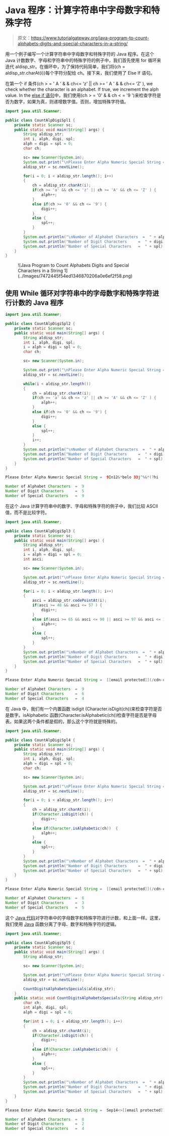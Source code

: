 # Java 程序：计算字符串中字母数字和特殊字符

> 原文：<https://www.tutorialgateway.org/java-program-to-count-alphabets-digits-and-special-characters-in-a-string/>

用一个例子编写一个计算字符串中字母数字和特殊字符的 Java 程序。在这个 Java 计数数字、字母和字符串中的特殊字符的例子中，我们首先使用 for 循环来迭代 aldisp_str。在循环中，为了保持代码简单，我们将(ch = aldisp_str.charAt(i))每个字符分配给 ch。接下来，我们使用了 Else If 语句。

在第一个 if 条件(ch > = ' A ' & & ch<= ‘z’ || ch >= ' A ' & & ch<= ‘Z’ ), we check whether the character is an alphabet. If true, we increment the alph value. In the [else if 语句](https://www.tutorialgateway.org/java-else-if-statement/)中，我们使用(ch > = '0' & & ch < = '9 ')来检查字符是否为数字，如果为真，则递增数字值。否则，增加特殊字符值。

```java
import java.util.Scanner;

public class CountAlpDigiSpl1 {
	private static Scanner sc;
	public static void main(String[] args) {
		String aldisp_str;
		int i, alph, digi, spl;
		alph = digi = spl = 0;
		char ch;

		sc= new Scanner(System.in);
		System.out.print("\nPlease Enter Alpha Numeric Special String =  ");
		aldisp_str = sc.nextLine();

		for(i = 0; i < aldisp_str.length(); i++)
		{
			ch = aldisp_str.charAt(i);
			if(ch >= 'a' && ch <= 'z' || ch >= 'A' && ch <= 'Z' ) {
				alph++;
			}
			else if(ch >= '0' && ch <= '9') {
				digi++;
			}
			else {
				spl++;
			}
		}		
		System.out.println("\nNumber of Alphabet Characters  =  " + alph);
		System.out.println("Number of Digit Characters     =  " + digi);
		System.out.println("Number of Special Characters   =  " + spl);
	}
}
```

<figure class="wp-block-image size-large">![Java Program to Count Alphabets Digits and Special Characters in a String 1](../Images/7472445f54ed1346870206a0e6ef2f58.png)</figure>

## 使用 While 循环对字符串中的字母数字和特殊字符进行计数的 Java 程序

```java
import java.util.Scanner;

public class CountAlpDigiSpl2 {
	private static Scanner sc;
	public static void main(String[] args) {
		String aldisp_str;
		int i, alph, digi, spl;
		i = alph = digi = spl = 0;
		char ch;

		sc= new Scanner(System.in);

		System.out.print("\nPlease Enter Alpha Numeric Special String =  ");
		aldisp_str = sc.nextLine();

		while(i < aldisp_str.length())
		{
			ch = aldisp_str.charAt(i);
			if(ch >= 'a' && ch <= 'z' || ch >= 'A' && ch <= 'Z' ) {
				alph++;
			}
			else if(ch >= '0' && ch <= '9') {
				digi++;
			}
			else {
				spl++;
			}
			i++;
		}		
		System.out.println("\nNumber of Alphabet Characters  =  " + alph);
		System.out.println("Number of Digit Characters     =  " + digi);
		System.out.println("Number of Special Characters   =  " + spl);
	}
}
```

```java
Please Enter Alpha Numeric Special String =  9In12&*belo 33j^%&*(?hi

Number of Alphabet Characters  =  9
Number of Digit Characters     =  5
Number of Special Characters   =  9
```

在这个 Java 计算字符串中的数字、字母和特殊字符的例子中，我们比较 ASCII 值，而不是比较字符。

```java
import java.util.Scanner;

public class CountAlpDigiSpl3 {
	private static Scanner sc;
	public static void main(String[] args) {
		String aldisp_str;
		int i, alph, digi, spl;
		i = alph = digi = spl = 0;
		int asci;

		sc= new Scanner(System.in);

		System.out.print("\nPlease Enter Alpha Numeric Special String =  ");
		aldisp_str = sc.nextLine();

		for(i = 0; i < aldisp_str.length(); i++)
		{
			asci = aldisp_str.codePointAt(i);
			if(asci >= 48 && asci <= 57 ) {
				digi++;
			}
			else if(asci >= 65 && asci <= 90 || asci >= 97 && asci <= 122)  {
				alph++;
			}
			else {
				spl++;
			}
		}		
		System.out.println("\nNumber of Alphabet Characters  =  " + alph);
		System.out.println("Number of Digit Characters     =  " + digi);
		System.out.println("Number of Special Characters   =  " + spl);
	}
}
```

```java
Please Enter Alpha Numeric Special String =  [[email protected]](/cdn-cgi/l/email-protection)#va2020!world2.0

Number of Alphabet Characters  =  9
Number of Digit Characters     =  6
Number of Special Characters   =  4
```

在 Java 中，我们有一个内置函数 isdigit (Character.isDigit(ch))来检查字符是否是数字。isAlphabetic 函数(Character.isAlphabetic(ch))检查字符是否是字母表。如果这两个条件都是假的，那么这个字符就是特殊的。

```java
import java.util.Scanner;

public class CountAlpDigiSpl4 {
	private static Scanner sc;
	public static void main(String[] args) {
		String aldisp_str;
		int i, alph, digi, spl;
		alph = digi = spl = 0;
		char ch;

		sc= new Scanner(System.in);

		System.out.print("\nPlease Enter Alpha Numeric Special String =  ");
		aldisp_str = sc.nextLine();

		for(i = 0; i < aldisp_str.length(); i++)
		{
			ch = aldisp_str.charAt(i);
			if(Character.isDigit(ch)) {
				digi++;
			}
			else if(Character.isAlphabetic(ch))  {
				alph++;
			}
			else {
				spl++;
			}
		}		
		System.out.println("\nNumber of Alphabet Characters  =  " + alph);
		System.out.println("Number of Digit Characters     =  " + digi);
		System.out.println("Number of Special Characters   =  " + spl);
	}
}
```

```java
Please Enter Alpha Numeric Special String =  [[email protected]](/cdn-cgi/l/email-protection)*(Monday0?

Number of Alphabet Characters  =  6
Number of Digit Characters     =  3
Number of Special Characters   =  5
```

这个 [Java 代码](https://www.tutorialgateway.org/learn-java-programs/)对字符串中的字母数字和特殊字符进行计数，和上面一样。这里，我们使用 [Java](https://www.tutorialgateway.org/java-tutorial/) 函数分离了字母、数字和特殊字符的逻辑。

```java
import java.util.Scanner;

public class CountAlpDigiSpl5 {
	private static Scanner sc;
	public static void main(String[] args) {
		String aldisp_str;

		sc= new Scanner(System.in);

		System.out.print("\nPlease Enter Alpha Numeric Special String =  ");
		aldisp_str = sc.nextLine();

		CountDigitsAlphabetsSpecials(aldisp_str);
	}
	public static void CountDigitsAlphabetsSpecials(String aldisp_str) {
		char ch;
		int alph, digi, spl;
		alph = digi = spl = 0;

		for(int i = 0; i < aldisp_str.length(); i++)
		{
			ch = aldisp_str.charAt(i);
			if(Character.isDigit(ch)) {
				digi++;
			}
			else if(Character.isAlphabetic(ch))  {
				alph++;
			}
			else {
				spl++;
			}
		}		
		System.out.println("\nNumber of Alphabet Characters  =  " + alph);
		System.out.println("Number of Digit Characters     =  " + digi);
		System.out.println("Number of Special Characters   =  " + spl);
	}
}
```

```java
Please Enter Alpha Numeric Special String =  Sep14<>[[email protected]](/cdn-cgi/l/email-protection)

Number of Alphabet Characters  =  8
Number of Digit Characters     =  2
Number of Special Characters   =  4
```